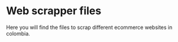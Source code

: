 # Web scrapper files

Here you will find the files to scrap different ecommerce websites in colombia.
